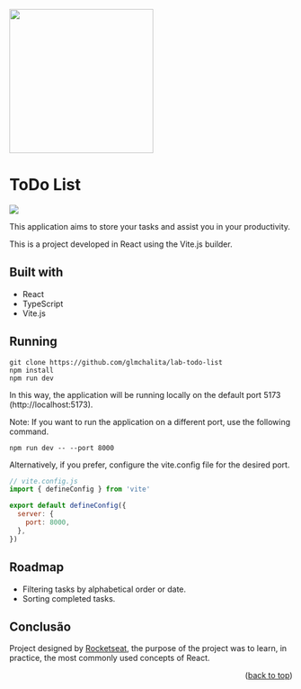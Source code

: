 <a name="readme-top"></a>

<img src="../media/images/rocketseat-logo.png?raw=true" width="256">

# ToDo List

<img src="../media/images/homepage.png?raw=true">

This application aims to store your tasks and assist you in your productivity.

This is a project developed in React using the Vite.js builder.

## Built with

- React
- TypeScript
- Vite.js

## Running

```
git clone https://github.com/glmchalita/lab-todo-list
npm install
npm run dev
```

In this way, the application will be running locally on the default port 5173 (http://localhost:5173).

Note: If you want to run the application on a different port, use the following command.

```
npm run dev -- --port 8000
```

Alternatively, if you prefer, configure the vite.config file for the desired port.

```js
// vite.config.js
import { defineConfig } from 'vite'

export default defineConfig({
  server: {
    port: 8000,
  },
})
```

## Roadmap

- Filtering tasks by alphabetical order or date.
- Sorting completed tasks.

## Conclusão

Project designed by [Rocketseat](https://github.com/rocketseat-education), the purpose of the project was to learn, in practice, the most commonly used concepts of React.

<p align="right">(<a href="#readme-top">back to top</a>)</p>